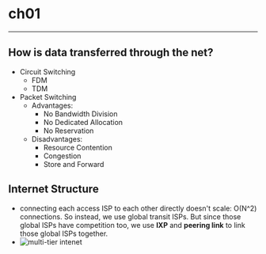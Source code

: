 # ch01
---
## How is data transferred through the net?
- Circuit Switching
  - FDM
  - TDM
- Packet Switching
  - Advantages:
    - No Bandwidth Division
    - No Dedicated Allocation
    - No Reservation
  - Disadvantages:
    - Resource Contention
    - Congestion
    - Store and Forward
## Internet Structure
- connecting each access ISP to each other directly doesn't scale: O(N^2) connections. So instead, we use global transit ISPs. But since those global ISPs have competition too, we use **IXP** and **peering link** to link those global ISPs together.
- ![multi-tier intenet](https://github.com/chopchap/computer-networking-a-top-down-approach/blob/main/images/Multi-Tier%20internet.png?raw=true)